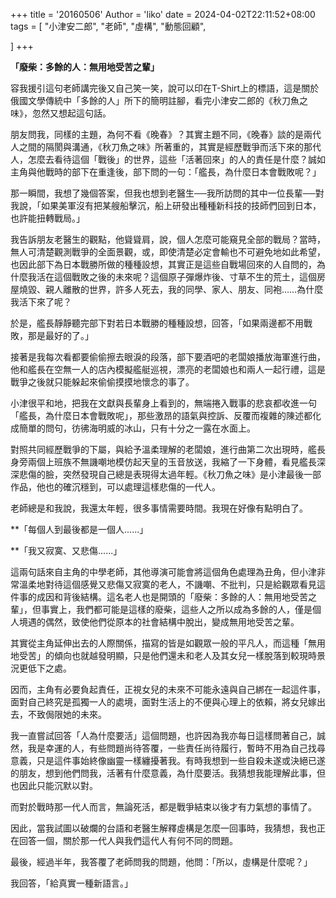 +++
title = '20160506'
Author = 'liko'
date = 2024-04-02T22:11:52+08:00
tags = [
    "小津安二郎",
    "老師",
    "虛構",
    "動態回顧",
    

]
+++

**「廢柴：多餘的人：無用地受苦之輩」**

  

容我援引這句老師講完後又自己笑一笑，說可以印在T-Shirt上的標語，這是關於俄國文學傳統中「多餘的人」所下的簡明註腳，看完小津安二郎的《秋刀魚之味》，忽然又想起這句話。

朋友問我，同樣的主題，為何不看《晚春》？其實主題不同，《晚春》談的是兩代人之間的隔閡與溝通，《秋刀魚之味》所著重的，其實是經歷戰爭而活下來的那代人，怎麼去看待這個「戰後」的世界，這些「活著回來」的人的責任是什麼？誠如主角與他戰時的部下在重逢後，部下問的一句：「艦長，為什麼日本會戰敗呢？」

  

那一瞬間，我想了幾個答案，但我也想到老醫生──我所訪問的其中一位長輩──對我說，「如果美軍沒有把某艘船擊沉，船上研發出種種新科技的技師們回到日本，也許能扭轉戰局。」

我告訴朋友老醫生的觀點，他聳聳肩，說，個人怎麼可能窺見全部的戰局？當時，無人可清楚觀測戰爭的全面景觀，或，即使清楚必定會輸也不可避免地如此希望，也因此部下為日本戰勝所做的種種設想，其實正是這些自戰場回來的人自問的，為什麼我活在這個戰敗之後的未來呢？這個原子彈爆炸後、寸草不生的荒土，這個房屋燒毀、親人離散的世界，許多人死去，我的同學、家人、朋友、同袍……為什麼我活下來了呢？

於是，艦長靜靜聽完部下對若日本戰勝的種種設想，回答，「如果兩邊都不用戰敗，那是最好的了。」

  

接著是我每次看都要偷偷擦去眼淚的段落，部下要酒吧的老闆娘播放海軍進行曲，他和艦長在空無一人的店內模擬艦艇巡視，漂亮的老闆娘也和兩人一起行禮，這是戰爭之後就只能躲起來偷偷摸摸地懷念的事了。

小津很平和地，把我在文獻與長輩身上看到的，無端捲入戰事的悲哀都收進一句「艦長，為什麼日本會戰敗呢」，那些激昂的語氣與控訴、反覆而複雜的陳述都化成簡單的問句，彷彿海明威的冰山，只有十分之一露在水面上。

對照共同經歷戰爭的下屬，與給予溫柔理解的老闆娘，進行曲第二次出現時，艦長身旁兩個上班族不無譏嘲地模仿起天皇的玉音放送，我縮了一下身體，看見艦長深深悲傷的臉，突然發現自己總是表現得太過年輕。《秋刀魚之味》是小津最後一部作品，他也的確沉穩到，可以處理這樣悲傷的一代人。

老師總是和我說，我還太年輕，很多事情需要時間。我現在好像有點明白了。

  

**「每個人到最後都是一個人......」

**「我又寂寞、又悲傷......」

  

這兩句話來自主角的中學老師，其他導演可能會將這個角色處理為丑角，但小津非常溫柔地對待這個感覺又悲傷又寂寞的老人，不譏嘲、不批判，只是給觀眾看見這件事的成因和背後結構。這名老人也是開頭的「廢柴：多餘的人：無用地受苦之輩」，但事實上，我們都可能是這樣的廢柴，這些人之所以成為多餘的人，僅是個人境遇的偶然，致使他們從原本的社會結構中脫出，變成無用地受苦之輩。

其實從主角延伸出去的人際關係，描寫的皆是如觀眾一般的平凡人，而這種「無用地受苦」的傾向也就越發明顯，只是他們還未和老人及其女兒一樣脫落到較現時景況更低下之處。

因而，主角有必要負起責任，正視女兒的未來不可能永遠與自己綁在一起這件事，面對自己終究是孤獨一人的處境，面對生活上的不便與心理上的依賴，將女兒嫁出去，不致侷限她的未來。

  

我一直嘗試回答「人為什麼要活」這個問題，也許因為我亦每日這樣問著自己，誠然，我是幸運的人，有些問題尚待答覆，一些責任尚待履行，暫時不用為自己找尋意義，只是這件事始終像幽靈一樣纏擾著我。有時我想到一些自殺未遂或決絕已遂的朋友，想到他們問我，活著有什麼意義，為什麼要活。我猜想我能理解此事，但也因此只能沉默以對。

而對於戰時那一代人而言，無論死活，都是戰爭結束以後才有力氣想的事情了。

因此，當我試圖以破爛的台語和老醫生解釋虛構是怎麼一回事時，我猜想，我也正在回答一個，關於那一代人與我們這代人有何不同的問題。

  

最後，經過半年，我答覆了老師問我的問題，他問：「所以，虛構是什麼呢？」

我回答，「給真實一種新語言。」